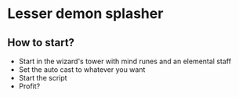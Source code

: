 # Lesser demon splasher

## How to start?
- Start in the wizard's tower with mind runes and an elemental staff
- Set the auto cast to whatever you want
- Start the script
- Profit?